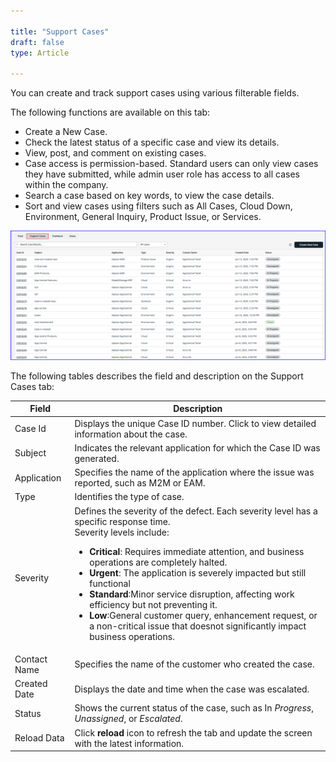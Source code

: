 ```yaml
---

title: "Support Cases"
draft: false
type: Article

---
```

You can create and track support cases using various filterable fields.

The following functions are available on this tab:

-   Create a New Case.
-   Check the latest status of a specific case and view its details.
-   View, post, and comment on existing cases.
-   Case access is permission-based. Standard users can only view cases they have submitted, while admin user role has access to all cases within the company.
-   Search a case based on key words, to view the case details.
-   Sort and view cases using filters such as All Cases, Cloud Down, Environment, General Inquiry, Product Issue, or Services.

![Support cases](assets/Images/connect-support-cases.png)

The following tables describes the field and description on the Support Cases tab:

| **Field** | **Description**|
|-|-|
|Case Id |Displays the unique Case ID number. Click to view detailed information about the case.|
|Subject| Indicates the relevant application for which the Case ID was generated.|
|Application| Specifies the name of the application where the issue was reported, such as M2M or EAM.|
| Type |Identifies the type of case.|
|Severity|Defines the severity of the defect. Each severity level has a specific response time.<br>Severity levels include: <ul><li> **Critical**: Requires immediate attention, and business operations are completely halted.</li> <li>**Urgent**: The application is severely impacted but still functional</li> <li> **Standard**:Minor service disruption, affecting work efficiency but not preventing it.</li> <li>**Low**:General customer query, enhancement request, or a non-critical issue that doesnot significantly impact business operations.</li></ul> 
| Contact Name|Specifies the name of the customer who created the case.|
| Created Date|Displays the date and time when the case was escalated.|
| Status |Shows the current status of the case, such as In *Progress*, *Unassigned*, or *Escalated*.|
|Reload Data |Click **reload** icon to refresh the tab and update the screen with the latest information.